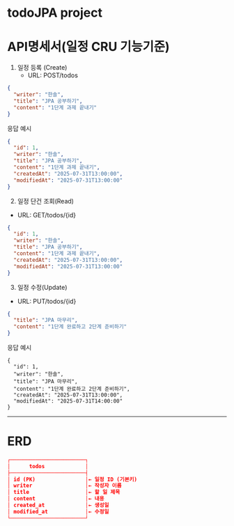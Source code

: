 # todoJPA project

# API명세서(일정  CRU 기능기준)

1.  일정 등록 (Create)
    - URL: POST/todos
```json
{
  "writer": "한솔",
  "title": "JPA 공부하기",
  "content": "1단계 과제 끝내기"
}
```
응답 예시
```json
{
  "id": 1,
  "writer": "한솔",
  "title": "JPA 공부하기",
  "content": "1단계 과제 끝내기",
  "createdAt": "2025-07-31T13:00:00",
  "modifiedAt": "2025-07-31T13:00:00"
}
```


2. 일정 단건 조회(Read)
  -  URL: GET/todos/{id}

```json
{
  "id": 1,
  "writer": "한솔",
  "title": "JPA 공부하기",
  "content": "1단계 과제 끝내기",
  "createdAt": "2025-07-31T13:00:00",
  "modifiedAt": "2025-07-31T13:00:00"
}
```


3. 일정 수정(Update)
  - URL: PUT/todos/{id}

```json
{
  "title": "JPA 마무리",
  "content": "1단계 완료하고 2단계 준비하기"
}

```

응답 예시
```
{
  "id": 1,
  "writer": "한솔",
  "title": "JPA 마무리",
  "content": "1단계 완료하고 2단계 준비하기",
  "createdAt": "2025-07-31T13:00:00",
  "modifiedAt": "2025-07-31T14:00:00"
}
```

---

# ERD 

```json
┌────────────────────────┐
│      todos             │
├────────────────────────┤
│ id (PK)                │← 일정 ID (기본키)
│ writer                 │← 작성자 이름
│ title                  │← 할 일 제목
│ content                │← 내용
│ created_at             │← 생성일
│ modified_at            │← 수정일
└────────────────────────┘

```

